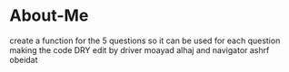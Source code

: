 # About-Me

create a function for the 5 questions so it can be used for each question making the code DRY edit by driver moayad alhaj and navigator ashrf obeidat
